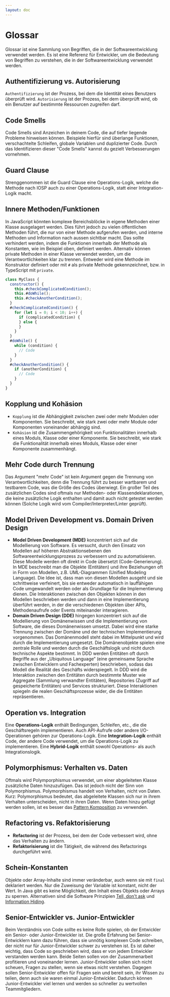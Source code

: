 ```yaml
---
layout: doc
---
```


# Glossar

Glossar ist eine Sammlung von Begriffen, die in der Softwareentwicklung verwendet werden. 
Es ist eine Referenz für Entwickler, um die Bedeutung von Begriffen zu verstehen, die in der Softwareentwicklung verwendet werden.

## Authentifizierung vs. Autorisierung

`Authentifizierung` ist der Prozess, bei dem die Identität eines Benutzers überprüft wird.
`Autorisierung` ist der Prozess, bei dem überprüft wird, ob ein Benutzer auf bestimmte Ressourcen zugreifen darf.

## Code Smells

Code Smells sind Anzeichen in deinem Code, die auf tiefer liegende Probleme hinweisen können.
Beispiele hierfür sind überlange Funktionen, verschachtelte Schleifen, globale Variablen und duplizierter Code. Durch das Identifizieren dieser "Code Smells" kannst du gezielt Verbesserungen vornehmen.

## Guard Clause

Strenggenommen ist die Guard Clause eine Operations-Logik, welche die Methode nach IOSP auch zu einer Operations-Logik, statt einer Integration-Logik macht.

## Innere Methoden/Funktionen

In JavaScript könnten komplexe Bereichsblöcke in eigene Methoden einer Klasse ausgelagert werden.
Dies führt jedoch zu vielen öffentlichen Methoden führt, die nur von einer Methode aufgerufen werden, und interne Methoden und Information nach aussen sichtbar macht.
Das sollte verhindert werden, indem die Funktionen innerhalb der Methode als Konstanten, wie im Beispiel oben, definiert werden.
Alternativ können private Methoden in einer Klasse verwendet werden, um die Verantwortlichkeiten klar zu trennen.
Entweder wird eine Methode im Konstruktor definiert oder mit `#` als private Methode gekennzeichnet, bzw. in TypeScript mit `private`.
```javascript
class MyClass {
  constructor() {
    this.#checkComplicatedCondition();
    this.#doWhile();
    this.#checkAnotherCondition();
  }
  #checkComplicatedCondition() {
    for (let i = 0; i < 10; i++) {
      if (complicatedCondition) {
      } else {
      }
    }
  }
  #doWhile() {
    while (condition) {
      // Code
    }
  }
  #checkAnotherCondition() {
    if (anotherCondition) {
      // Code
    }
  }
}
```

## Kopplung und Kohäsion

- `Kopplung` ist die Abhängigkeit zwischen zwei oder mehr Modulen oder Komponenten.
Sie beschreibt, wie stark zwei oder mehr Module oder Komponenten voneinander abhängig sind.
- `Kohäsion` ist die Zusammengehörigkeit von Funktionalitäten innerhalb eines Moduls, Klasse oder einer Komponente.
Sie beschreibt, wie stark die Funktionalität innerhalb eines Moduls, Klasse oder einer Komponente zusammenhängt.

## Mehr Code durch Trennung

Das Argument "mehr Code" ist kein Argument gegen die Trennung von Verantwortlichkeiten, denn die Trennung führt zu besser wartbarem und testbarem Code, was die Größe des Codes überwiegt.
Ein großer Teil des zusätzlichen Codes sind oftmals nur Methoden- oder Klassendeklarationen, die keine zusätzliche Logik enthalten und damit auch nicht getestet werden können (Solche Logik wird vom Compiler/Interpreter/Linter geprüft).

## Model Driven Development vs. Domain Driven Design

- **Model Driven Development (MDE)** konzentriert sich auf die Modellierung von Software.
Es versucht, durch den Einsatz von Modellen auf höheren Abstraktionsebenen den Softwareentwicklungsprozess zu verbessern und zu automatisieren.
Diese Modelle werden oft direkt in Code übersetzt (Code-Generierung).
In MDE beschreibt man die Objekte (Entitäten) und ihre Beziehungen oft in Form von Modellen, z.B. UML-Diagrammen (Unified Modeling Language).
Die Idee ist, dass man von diesen Modellen ausgeht und sie schrittweise verfeinert, bis sie entweder automatisch in lauffähigen Code umgewandelt werden oder als Grundlage für die Implementierung dienen.
Die Interaktionen zwischen den Objekten können in den Modellen beschrieben werden und dann in eine Implementierung überführt werden, in der die verschiedenen Objekten über APIs, Methodenaufrufe oder Events miteinander interagieren.
- **Domain Driven Design (DDE)** hingegen konzentriert sich auf die Modellierung von Domänenwissen und die Implementierung von Software, die dieses Domänenwissen umsetzt.
Dabei wird eine starke Trennung zwischen der Domäne und der technischen Implementierung vorgenommen.
Das Domänenmodell steht dabei im Mittelpunkt und wird durch die Implementierung umgesetzt.
Die Domänenobjekte spielen eine zentrale Rolle und werden durch die Geschäftslogik und nicht durch technische Aspekte bestimmt.
In DDD werden Entitäten oft durch Begriffe aus der „Ubiquitous Language“ (eine gemeinsame Sprache zwischen Entwicklern und Fachexperten) beschrieben, sodass das Modell die Realität des Geschäfts widerspiegelt.
In DDD wird die Interaktion zwischen den Entitäten durch bestimmte Muster wie Aggregate (Sammlung verwandter Entitäten), Repositories (Zugriff auf gespeicherte Entitäten) und Services strukturiert. Diese Interaktionen spiegeln die realen Geschäftsprozesse wider, die die Entitäten repräsentieren.

## Operation vs. Integration

Eine **Operations-Logik** enthält Bedingungen, Schleifen, etc., die die Geschäftsregeln implementieren.
Auch API-Aufrufe oder andere I/O-Operationen gehören zur Operations-Logik.
Eine **Integration-Logik** enthält Code, der andere Code verwendet, um die Operations-Logik zu implementieren.
Eine **Hybrid-Logik** enthält sowohl Operations- als auch Integrationslogik.

## Polymorphismus: Verhalten vs. Daten

Oftmals wird Polymporphismus verwendet, um einer abgeleiteten Klasse zusätzliche Daten hinzuzufügen.
Das ist jedoch nicht der Sinn von Polymorphismus.
Polymorphismus handelt von Verhalten, nicht von Daten.
Kurz: Polymorphismus bedeutet, das abgeleitete Klassen sich nur in ihrem Verhalten unterscheiden, nicht in ihren Daten.
Wenn Daten hinzu gefügt werden sollen, ist es besser das [Pattern Komposition](./4.designpatterns/structural#composite) zu verwenden.

## Refactoring vs. Refaktorisierung

- **Refactoring** ist der Prozess, bei dem der Code verbessert wird, ohne das Verhalten zu ändern.
- **Refaktorisierung** ist die Tätigkeit, die während des Refactorings durchgeführt wird.

## Schein-Konstanten

Objekte oder Array-Inhalte sind immer veränderbar, auch wenn sie mit `final` deklariert werden.
Nur die Zuweisung der Variable ist konstant, nicht der Wert.
In Java gibt es keine Möglichkeit, den Inhalt eines Objekts oder Arrays zu sperren.
Alternativen sind die Software Prinzipien [Tell, don't ask](./2.principles/principles#tda-ie) und [Information Hiding](./2.principles/principles#ih-e).

## Senior-Entwickler vs. Junior-Entwickler

Beim Verständnis von Code sollte es keine Rolle spielen, ob der Entwickler ein Senior- oder Junior-Entwickler ist.
Die große Erfahrung bei Senior-Entwicklern kann dazu führen, dass sie unnötig komplexen Code schreiben, der nicht nur für Junior-Entwickler schwer zu verstehen ist.
Es ist daher wichtig, dass Code so geschrieben wird, dass er von jedem Entwickler verstanden werden kann.
Beide Seiten sollen von der Zusammenarbeit profitieren und voneinander lernen.
Junior-Entwickler sollen sich nicht scheuen, Fragen zu stellen, wenn sie etwas nicht verstehen.
Dagegen sollen Senior-Entwickler offen für Fragen sein und bereit sein, ihr Wissen zu teilen, denn auch sie waren einmal Junior-Entwickler.
Dadurch können Junior-Entwickler viel lernen und werden so schneller zu wertvollen Teammitgliedern.
